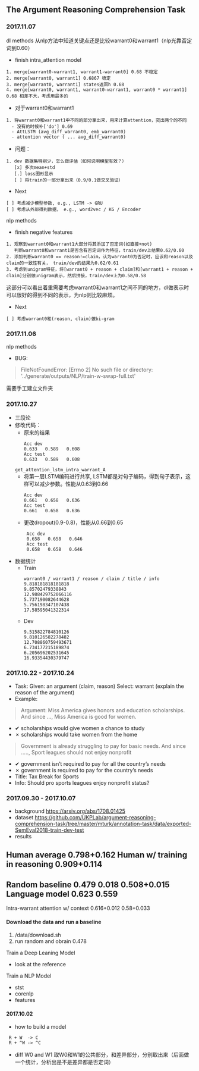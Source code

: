 ## The Argument Reasoning Comprehension Task

### 2017.11.07
dl methods
从nlp方法中知道关键点还是比较warrant0和warrant1（nlp光靠否定词到0.60）

- finish intra_attention model
```
1. merge[warrant0-warrant1, warrant1-warrant0] 0.68 不稳定
2. merge[warrant0, warrant1] 0.6867 稳定
3. merge[warrant0, warrant1] states返回h 0.68
4. merge[warrant0, warrant1, warrant0-warrant1, warrant0 * warrant1] 0.68 相差不大，考虑用最多的
```
- 对于warrant0和warrant1
```
1. 将warrant0和warrant1中不同的部分拿出来，用来计算attention，突出两个的不同
  - 没有的时候补['do'] 0.69
  - AttLSTM (avg_diff_warrant0, emb_warrant0)
  - attention vector ( ... avg_diff_warrant0)
```
- 问题：
```
1. dev 数据集特别少，怎么做评估（如何说明模型有效？）
   [x] 多次mean+std
   [.] loss图形显示
   [ ] 将train的一部分拿出来（0.9/0.1做交叉验证）
```
- Next
```
[ ] 考虑减少模型参数, e.g., LSTM -> GRU
[ ] 考虑从外部得到数据， e.g., word2vec / KG / Encoder
```

nlp methods
- finish negative features
```
1. 观察到warrant0和warrant1大部分将其添加了否定词(如直接+not)
   判断warrant0和warrant1是否含有否定词作为特征，train/dev上结果0.62/0.60
2. 添加判断warrant0 == reason!=claim，认为warrant0为否定时，应该和reason以及claim的一致性有关， train/dev的结果为0.62/0.61
3. 考虑到unigram特征，将[warrant0 + reason + claim]和[warrant1 + reason + claim]分别做unigram表示，然后拼接，train/dev上为0.58/0.58
```
这部分可以看出着重需要考虑warrant0和warrant1之间不同的地方，dl做表示时可以很好的得到不同的表示，为nlp则比较麻烦。
- Next
```
[ ] 考虑warrant0和(reason, claim)做bi-gram
```


### 2017.11.06
nlp methods
- BUG:
> FileNotFoundError: [Errno 2] No such file or directory: '../generate/outputs/NLP/train-w-swap-full.txt'

需要手工建立文件夹

### 2017.10.27
- 三段论
- 修改代码：
    - 原来的结果
        ```
        Acc dev
        0.633   0.589   0.608
        Acc test
        0.633   0.589   0.608
        ```
    ``get_attention_lstm_intra_warrant_A``
    - 将第一层LSTM编码进行共享, LSTM都是对句子编码，得到句子表示，这样可以减少参数。性能从0.63到0.66
       ```
       Acc dev
       0.661   0.658   0.636
       Acc test
       0.661   0.658   0.636
       ```
    - 更改dropout(0.9-0.8)，性能从0.66到0.65
       ```
        Acc dev
        0.658   0.658   0.646
        Acc test
        0.658   0.658   0.646
       ```
- 数据统计
    - Train
        ```
        warrant0 / warrant1 / reason / claim / title / info
        9.818181818181818
        9.85702479338843
        12.988429752066116
        5.737190082644628
        5.756198347107438
        17.58595041322314
        ```
    - Dev
        ```
        9.515822784810126
        9.810126582278482
        12.708860759493671
        6.734177215189874
        6.205696202531645
        16.93354430379747
        ```




### 2017.10.22 - 2017.10.24
- Task:
    Given: an argument (claim, reason)
    Select: warrant (explain the reason of the argument)
- Example:
> Argument: Miss America gives honors and education scholarships. And since ..., Miss America is good for women.
  - ✔ scholarships would give women a chance to study
  - ✗ scholarships would take women from the home

> Government is already struggling to pay for basic needs. And since
....., Sport leagues should not enjoy nonprofit
   - ✔ government isn’t required to pay for all the country’s needs
   - ✗ government is required to pay for the country’s needs
  - Title: Tax Break for Sports
  - Info: Should pro sports leagues enjoy nonprofit status?



### 2017.09.30 - 2017.10.07

- background https://arxiv.org/abs/1708.01425
- dataset https://github.com/UKPLab/argument-reasoning-comprehension-task/tree/master/mturk/annotation-task/data/exported-SemEval2018-train-dev-test
- results

Human average                  0.798+0.162
Human w/ training in reasoning 0.909+0.114
---
Random baseline 0.479 0.018 0.508+0.015
Language model  0.623             0.559
---
Intra-warrant attention w/ context 0.616+0.012  0.58+0.033

#### Download the data and run a baseline
1. /data/download.sh
2. run random and obrain 0.478

Train a Deep Leaning Model
- look at the reference

Train a NLP Model
- stst
- corenlp
- features


#### 2017.10.02
- how to build a model
```
 R + W  -> C
 R + ^W -> ^C
```
- diff W0 and W1
  取W0和W1的公共部分，和差异部分，分别取出来（后面做一个统计，分析出是不是差异都是否定词）
